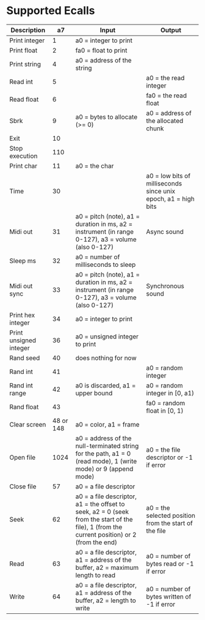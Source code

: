 # Supported Ecalls

| Description | a7 | Input | Output |
|-------------|----|-------|--------|
Print integer | 1  | a0 = integer to print | |
Print float | 2 | fa0 = float to print | |
Print string | 4 | a0 = address of the string | |
Read int | 5 | | a0 = the read integer |
Read float | 6 | | fa0 = the read float |
Sbrk | 9 | a0 = bytes to allocate (>= 0) | a0 = address of the allocated chunk
Exit | 10 | | |
Stop execution | 110 | |
Print char | 11 | a0 = the char | |
Time | 30 | | a0 = low bits of milliseconds since unix epoch, a1 = high bits |
Midi out | 31 | a0 = pitch (note), a1 = duration in ms, a2 = instrument (in range 0-127), a3 = volume (also 0-127) | Async sound |
Sleep ms | 32 | a0 = number of milliseconds to sleep | |
Midi out sync | 33 | a0 = pitch (note), a1 = duration in ms, a2 = instrument (in range 0-127), a3 = volume (also 0-127) | Synchronous sound |
Print hex integer | 34 | a0 = integer to print | |
Print unsigned integer | 36 | a0 = unsigned integer to print | |
Rand seed | 40 | does nothing for now | |
Rand int | 41 | | a0 = random integer |
Rand int range | 42 | a0 is discarded, a1 = upper bound | a0 = random integer in [0, a1) |
Rand float | 43 | | fa0 = random float in [0, 1) |
Clear screen | 48 or 148 | a0 = color, a1 = frame | |
Open file | 1024 | a0 = address of the null-terminated string for the path, a1 = 0 (read mode), 1 (write mode) or 9 (append mode) | a0 = the file descriptor or -1 if error |
Close file | 57 | a0 = a file descriptor | |
Seek | 62 | a0 = a file descriptor, a1 = the offset to seek, a2 = 0 (seek from the start of the file), 1 (from the current position) or 2 (from the end) | a0 = the selected position from the start of the file |
Read | 63 | a0 = a file descriptor, a1 = address of the buffer, a2 = maximum length to read | a0 = number of bytes read or -1 if error |
Write | 64 | a0 = a file descriptor, a1 = address of the buffer, a2 = length to write | a0 = number of bytes written of -1 if error |
